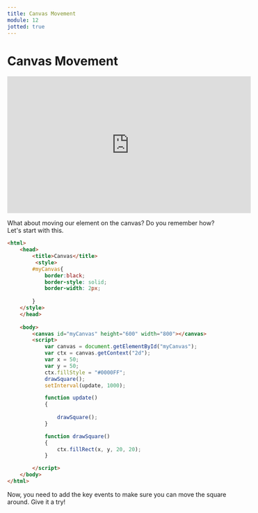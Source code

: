```yaml
---
title: Canvas Movement
module: 12
jotted: true
---
```


# Canvas Movement

<iframe width="560" height="315" src="https://www.youtube.com/embed/58CftynH-2Y" frameborder="0" allow="accelerometer; autoplay; encrypted-media; gyroscope; picture-in-picture" allowfullscreen></iframe>

What about moving our element on the canvas? Do you remember how? Let's start with this.

```html
<html>
    <head>
        <title>Canvas</title>
         <style>
        #myCanvas{
            border:black;
            border-style: solid;
            border-width: 2px;
            
        }
    </style>
    </head>
   
    <body>
        <canvas id="myCanvas" height="600" width="800"></canvas>
        <script>
            var canvas = document.getElementById("myCanvas");
            var ctx = canvas.getContext("2d");
            var x = 50;
            var y = 50;
            ctx.fillStyle = "#0000FF";
            drawSquare();
            setInterval(update, 1000);

            function update()
            {
                
                drawSquare();
            }

            function drawSquare()
            {
                ctx.fillRect(x, y, 20, 20);
            }

        </script>
    </body>
</html>
```

Now, you need to add the key events to make sure you can move the square around.  Give it a try!

<div id="jotted-demo-2" class="jotted-theme-stacked"></div>

<script>
    new Jotted(document.querySelector("#jotted-demo-2"), {
    files: [
        {
            type: "js",
            hide: false,
            url:"https://raw.githubusercontent.com/Montana-Media-Arts/441-WebTech-Spring2019/master/Week%2011%20Examples/handsonscript.js"
        },
        {
            type: "html",
            hide: false,
            url:"https://raw.githubusercontent.com/Montana-Media-Arts/441-WebTech-Spring2019/master/Week%2011%20Examples/HandsOnExample.html"

    }],
    showBlank: false,
    showResult: true,
    runScripts: true,
    plugins: [
        { name: 'ace', options: { "maxLines": 100, "Lines": 100 } },
        // { name: 'console', options: { autoClear: true } },
    ]
});
</script>